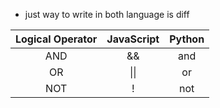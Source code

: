 - just way to write in both language is diff

|Logical Operator | JavaScript | Python |
| :-------------: | :--------: | :----: |
| AND             |   &&       |  and   |
| OR              |   \|\|     |  or    |
| NOT             |   !        |  not   |